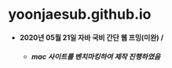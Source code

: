 # yoonjaesub.github.io
* #### 2020년 05월 21일 자바 국비 간단 웹 프밍(미완) / 
  * ##### mac 사이트를 벤치마킹하여 제작 진행하였음 
